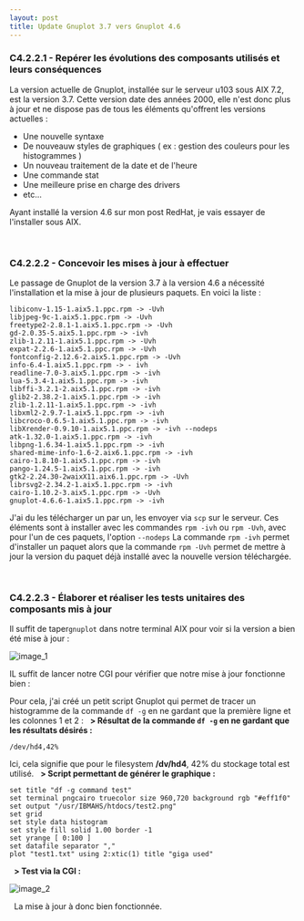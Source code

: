```yaml
---
layout: post
title: Update Gnuplot 3.7 vers Gnuplot 4.6
---
```


### C4.2.2.1 - Repérer les évolutions des composants utilisés et leurs conséquences

La version actuelle de Gnuplot, installée sur le serveur u103 sous AIX 7.2, est la version 3.7. Cette version date des années 2000, elle n'est donc plus à jour et ne dispose pas de tous les éléments qu'offrent les versions actuelles :

- Une nouvelle syntaxe
- De nouveauw styles de graphiques ( ex : gestion des couleurs pour les histogrammes )
- Un nouveau traitement de la date et de l'heure
- Une commande stat
- Une meilleure prise en charge des drivers 
- etc...

Ayant installé la version 4.6 sur mon post RedHat, je vais essayer de l'installer sous AIX. 

&nbsp;
### C4.2.2.2 - Concevoir les mises à jour à effectuer

Le passage de Gnuplot de la version 3.7 à la version 4.6 a nécessité l'installation et la mise à jour de plusieurs paquets. En voici la liste : 
```
libiconv-1.15-1.aix5.1.ppc.rpm -> -Uvh
libjpeg-9c-1.aix5.1.ppc.rpm -> -Uvh
freetype2-2.8.1-1.aix5.1.ppc.rpm -> -Uvh
gd-2.0.35-5.aix5.1.ppc.rpm -> -ivh
zlib-1.2.11-1.aix5.1.ppc.rpm -> -Uvh
expat-2.2.6-1.aix5.1.ppc.rpm -> -Uvh
fontconfig-2.12.6-2.aix5.1.ppc.rpm -> -Uvh
info-6.4-1.aix5.1.ppc.rpm -> - ivh
readline-7.0-3.aix5.1.ppc.rpm -> -ivh
lua-5.3.4-1.aix5.1.ppc.rpm -> -ivh
libffi-3.2.1-2.aix5.1.ppc.rpm -> -ivh
glib2-2.38.2-1.aix5.1.ppc.rpm -> -ivh
zlib-1.2.11-1.aix5.1.ppc.rpm -> -ivh
libxml2-2.9.7-1.aix5.1.ppc.rpm -> -ivh
libcroco-0.6.5-1.aix5.1.ppc.rpm -> -ivh
libXrender-0.9.10-1.aix5.1.ppc.rpm -> -ivh --nodeps
atk-1.32.0-1.aix5.1.ppc.rpm -> -ivh
libpng-1.6.34-1.aix5.1.ppc.rpm -> -ivh
shared-mime-info-1.6-2.aix6.1.ppc.rpm -> -ivh
cairo-1.8.10-1.aix5.1.ppc.rpm -> -ivh
pango-1.24.5-1.aix5.1.ppc.rpm -> -ivh
gtk2-2.24.30-2waixX11.aix6.1.ppc.rpm -> -Uvh
librsvg2-2.34.2-1.aix5.1.ppc.rpm -> -ivh
cairo-1.10.2-3.aix5.1.ppc.rpm -> -Uvh
gnuplot-4.6.6-1.aix5.1.ppc.rpm -> -ivh
```

J'ai du les télécharger un par un, les envoyer via `scp` sur le serveur. Ces éléments sont à installer avec les commandes `rpm -ivh` ou `rpm -Uvh`, avec pour l'un de ces paquets, l'option `--nodeps` 
La commande `rpm -ivh` permet d'installer un paquet alors que la commande `rpm -Uvh` permet de mettre à jour la version du paquet déjà installé avec la nouvelle version téléchargée.

&nbsp;
### C4.2.2.3 - Élaborer et réaliser les tests unitaires des composants mis à jour

Il suffit de taper`gnuplot` dans notre terminal AIX pour voir si la version a bien été mise à jour :

![image_1](http://image.noelshack.com/fichiers/2019/35/2/1566893170-gnuplot-4-6.png)

IL suffit de lancer notre CGI pour vérifier que notre mise à jour fonctionne bien :

Pour cela, j'ai créé un petit script Gnuplot qui permet de tracer un histogramme de la commande `df -g` en ne gardant que la première ligne et les colonnes 1 et 2 :
&nbsp;
__> Résultat de la commande `df -g` en ne gardant que les résultats désirés :__
```
/dev/hd4,42%
```
Ici, cela signifie que pour le filesystem __/dv/hd4__, 42% du stockage total est utilisé.
&nbsp;
__> Script permettant de générer le graphique :__
```
set title "df -g command test"
set terminal pngcairo truecolor size 960,720 background rgb "#eff1f0"
set output "/usr/IBMAHS/htdocs/test2.png"
set grid
set style data histogram
set style fill solid 1.00 border -1
set yrange [ 0:100 ]
set datafile separator ","
plot "test1.txt" using 2:xtic(1) title "giga used"
```
&nbsp;
__> Test via la CGI :__


![image_2](http://image.noelshack.com/fichiers/2019/35/2/1566893308-gnu4-6-ok.png)

&nbsp;
La mise à jour à donc bien fonctionnée.
